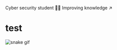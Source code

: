 Cyber  security  student 🐱‍💻
Improving knowledge     ↗
<h1>test</h1>


![snake gif](https://github.com/TopsecretArtpc/TopsecretArtpc/blob/output/github-contribution-grid-snake.gif)
